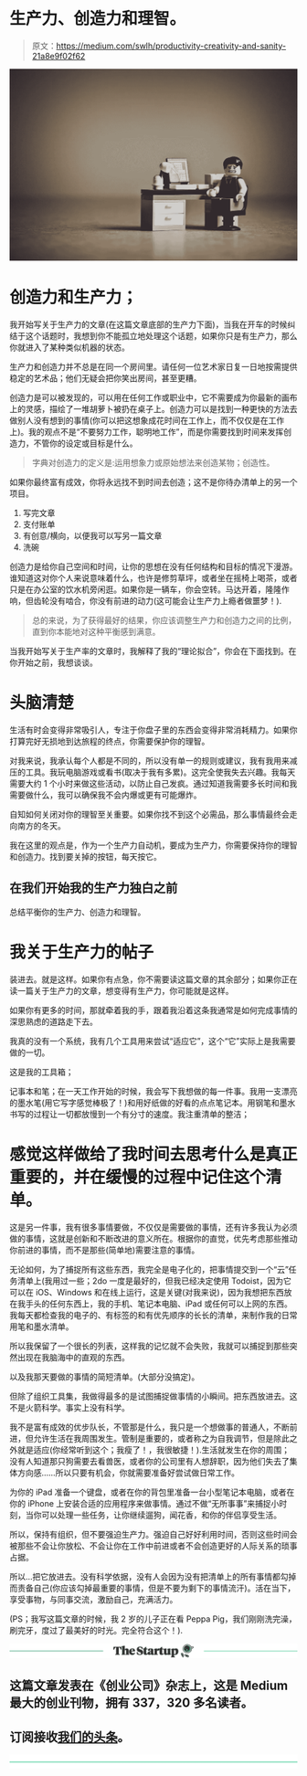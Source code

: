 # 生产力、创造力和理智。

> 原文：<https://medium.com/swlh/productivity-creativity-and-sanity-21a8e9f02f62>

![](img/67e190a8fa3f3a6ce5edb56616472ad8.png)

# 创造力和生产力；

我开始写关于生产力的文章(在这篇文章底部的生产力下面)，当我在开车的时候纠结于这个话题时，我想到你不能孤立地处理这个话题，如果你只是有生产力，那么你就进入了某种类似机器的状态。

生产力和创造力并不总是在同一个房间里。请任何一位艺术家日复一日地按需提供稳定的艺术品；他们无疑会把你笑出房间，甚至更糟。

创造力是可以被发现的，可以用在任何工作或职业中，它不需要成为你最新的画布上的灵感，描绘了一堆胡萝卜被扔在桌子上。创造力可以是找到一种更快的方法去做别人没有想到的事情(你可以把这想象成花时间在工作上，而不仅仅是在工作上)。我的观点不是“不要努力工作，聪明地工作”，而是你需要找到时间来发挥创造力，不管你的设定或目标是什么。

> 字典对创造力的定义是:运用想象力或原始想法来创造某物；创造性。

如果你最终富有成效，你将永远找不到时间去创造；这不是你待办清单上的另一个项目。

1.  写完文章
2.  支付账单
3.  有创意/横向，以便我可以写另一篇文章
4.  洗碗

创造力是给你自己空间和时间，让你的思想在没有任何结构和目标的情况下漫游。谁知道这对你个人来说意味着什么，也许是修剪草坪，或者坐在摇椅上喝茶，或者只是在办公室的饮水机旁闲逛。如果你是一辆车，你会空转。马达开着，隆隆作响，但齿轮没有啮合，你没有前进的动力(这可能会让生产力上瘾者做噩梦！).

> 总的来说，为了获得最好的结果，你应该调整生产力和创造力之间的比例，直到你本能地对这种平衡感到满意。

当我开始写关于生产率的文章时，我解释了我的“理论拟合”，你会在下面找到。在你开始之前，我想谈谈。

# 头脑清楚

生活有时会变得非常吸引人，专注于你盘子里的东西会变得非常消耗精力。如果你打算完好无损地到达旅程的终点，你需要保护你的理智。

对我来说，我承认每个人都是不同的，所以没有单一的规则或建议，我有我用来减压的工具。我玩电脑游戏或看书(取决于我有多累)。这完全使我失去兴趣。我每天需要大约 1 个小时来做这些活动，以防止自己发疯。通过知道我需要多长时间和我需要做什么，我可以确保我不会内爆或更有可能爆炸。

自知如何关闭对你的理智至关重要。如果你找不到这个必需品，那么事情最终会走向南方的冬天。

我在这里的观点是，作为一个生产力自动机，要成为生产力，你需要保持你的理智和创造力。找到要关掉的按钮，每天按它。

## 在我们开始我的生产力独白之前

总结平衡你的生产力、创造力和理智。

# 我关于生产力的帖子

装进去。就是这样。如果你有点急，你不需要读这篇文章的其余部分；如果你正在读一篇关于生产力的文章，想变得有生产力，你可能就是这样。

如果你有更多的时间，那就牵着我的手，跟着我沿着这条我通常是如何完成事情的深思熟虑的道路走下去。

我真的没有一个系统，我有几个工具用来尝试“适应它”，这个“它”实际上是我需要做的一切。

这是我的工具箱；

记事本和笔；在一天工作开始的时候，我会写下我想做的每一件事。我用一支漂亮的墨水笔(用它写字感觉棒极了！)和用好纸做的好看的点点笔记本。用钢笔和墨水书写的过程让一切都放慢到一个有分寸的速度。我注重清单的整洁；

# 感觉这样做给了我时间去思考什么是真正重要的，并在缓慢的过程中记住这个清单。

这是另一件事，我有很多事情要做，不仅仅是需要做的事情，还有许多我认为必须做的事情，这就是创新和不断改进的意义所在。根据你的直觉，优先考虑那些推动你前进的事情，而不是那些(简单地)需要注意的事情。

无论如何，为了捕捉所有这些东西，我完全是电子化的，把事情提交到一个“云”任务清单上(我用过一些；2do 一度是最好的，但我已经决定使用 Todoist，因为它可以在 iOS、Windows 和在线上运行，这是关键(对我来说)，因为我想把东西放在我手头的任何东西上，我的手机、笔记本电脑、iPad 或任何可以上网的东西。我每天都检查我的电子的、有标签的和有优先顺序的长长的清单，来制作我的日常用笔和墨水清单。

所以我保留了一个很长的列表，这样我的记忆就不会失败，我就可以捕捉到那些突然出现在我脑海中的直观的东西。

以及我那天要做的事情的简短清单。(大部分没搞定)。

但除了组织工具集，我做得最多的是试图捕捉做事情的小瞬间。把东西放进去。这不是火箭科学。事实上没有科学。

我不是富有成效的优步队长，不管那是什么，我只是一个想做事的普通人，不断前进，但允许生活在我周围发生。管制是重要的，或者称之为自我调节，但是除此之外就是适应(你经常听到这个；我瘦了！，我很敏捷！).生活就发生在你的周围；没有人知道那只狗需要去看兽医，或者你的公司里有人想辞职，因为他们失去了集体方向感……所以只要有机会，你就需要准备好尝试做日常工作。

为你的 iPad 准备一个键盘，或者在你的背包里准备一台小型笔记本电脑，或者在你的 iPhone 上安装合适的应用程序来做事情。通过不做“无所事事”来捕捉小时刻，当你可以处理一些任务，让你继续遛狗，闻花香，和你的伴侣享受生活。

所以，保持有组织，但不要强迫生产力。强迫自己好好利用时间，否则这些时间会被那些不会让你放松、不会让你在工作中前进或者不会创造更好的人际关系的琐事占据。

所以…把它放进去。没有科学依据，没有人会因为没有把清单上的所有事情都勾掉而责备自己(你应该勾掉最重要的事情，但是不要为剩下的事情流汗)。活在当下，享受事物，与同事交流，激励自己，充满活力。

(PS；我写这篇文章的时候，我 2 岁的儿子正在看 Peppa Pig，我们刚刚洗完澡，刷完牙，度过了最美好的时光。完全符合这个！).

[![](img/308a8d84fb9b2fab43d66c117fcc4bb4.png)](https://medium.com/swlh)

## 这篇文章发表在《创业公司》杂志上，这是 Medium 最大的创业刊物，拥有 337，320 多名读者。

## 订阅接收[我们的头条](http://growthsupply.com/the-startup-newsletter/)。

[![](img/b0164736ea17a63403e660de5dedf91a.png)](https://medium.com/swlh)